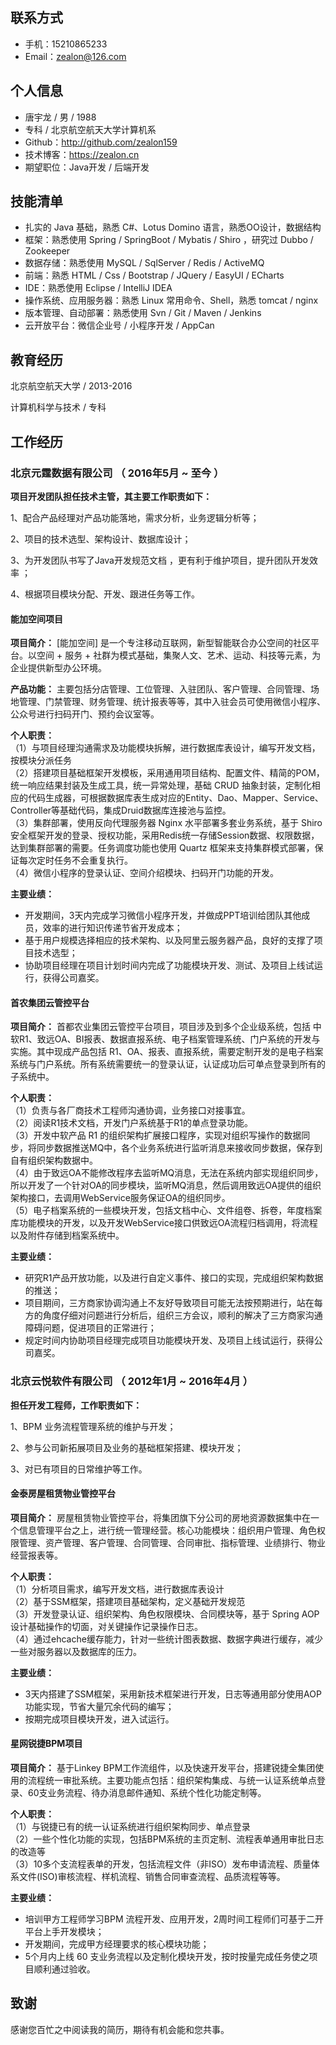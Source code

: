 ## 联系方式

- 手机：15210865233
- Email：zealon@126.com

## 个人信息

- 唐宇龙 / 男 / 1988
- 专科 / 北京航空航天大学计算机系
- Github：http://github.com/zealon159
- 技术博客：https://zealon.cn
- 期望职位：Java开发 / 后端开发

## 技能清单

- 扎实的 Java 基础，熟悉 C#、Lotus Domino 语言，熟悉OO设计，数据结构
- 框架：熟悉使用 Spring / SpringBoot / Mybatis / Shiro ，研究过  Dubbo / Zookeeper
- 数据存储：熟悉使用 MySQL / SqlServer / Redis / ActiveMQ
- 前端：熟悉 HTML / Css / Bootstrap / JQuery / EasyUI / ECharts
- IDE：熟悉使用 Eclipse / IntelliJ IDEA 
- 操作系统、应用服务器：熟悉 Linux 常用命令、Shell，熟悉 tomcat / nginx 
- 版本管理、自动部署：熟悉使用 Svn / Git / Maven / Jenkins
- 云开放平台：微信企业号 / 小程序开发 / AppCan

## 教育经历

北京航空航天大学 / 2013-2016

计算机科学与技术 / 专科

## 工作经历

### 北京元霆数据有限公司 （ 2016年5月 ~ 至今 ）

**项目开发团队担任技术主管，其主要工作职责如下：** 

1、配合产品经理对产品功能落地，需求分析，业务逻辑分析等；

2、项目的技术选型、架构设计、数据库设计；

3、为开发团队书写了Java开发规范文档 ，更有利于维护项目，提升团队开发效率 ；

4、根据项目模块分配、开发、跟进任务等工作。

#### 能加空间项目

**项目简介：** [能加空间] 是一个专注移动互联网，新型智能联合办公空间的社区平台。以空间 + 服务 + 社群为模式基础，集聚人文、艺术、运动、科技等元素，为企业提供新型办公环境。

**产品功能：** 主要包括分店管理、工位管理、入驻团队、客户管理、合同管理、场地管理、门禁管理、财务管理、统计报表等等，其中入驻会员可使用微信小程序、公众号进行扫码开门、预约会议室等。

**个人职责：**  
（1）与项目经理沟通需求及功能模块拆解，进行数据库表设计，编写开发文档，按模块分派任务  
（2）搭建项目基础框架开发模板，采用通用项目结构、配置文件、精简的POM，统一响应结果封装及生成工具，统一异常处理，基础 CRUD 抽象封装，定制化相应的代码生成器，可根据数据库表生成对应的Entity、Dao、Mapper、Service、Controller等基础代码，集成Druid数据库连接池与监控。  
（3）集群部署，使用反向代理服务器 Nginx 水平部署多套业务系统，基于 Shiro 安全框架开发的登录、授权功能，采用Redis统一存储Session数据、权限数据，达到集群部署的需要。任务调度功能也使用 Quartz 框架来支持集群模式部署，保证每次定时任务不会重复执行。  
（4）微信小程序的登录认证、空间介绍模块、扫码开门功能的开发。

**主要业绩：** 

- 开发期间，3天内完成学习微信小程序开发，并做成PPT培训给团队其他成员，效率的进行知识传递节省开发成本；
- 基于用户规模选择相应的技术架构、以及阿里云服务器产品，良好的支撑了项目技术选型；
- 协助项目经理在项目计划时间内完成了功能模块开发、测试、及项目上线试运行，获得公司嘉奖。


#### 首农集团云管控平台

**项目简介：** 首都农业集团云管控平台项目，项目涉及到多个企业级系统，包括 中软R1、致远OA、BI报表、数据直报系统、电子档案管理系统、门户系统的开发与实施。其中现成产品包括 R1、OA、报表、直报系统，需要定制开发的是电子档案系统与门户系统。所有系统需要统一的登录认证，认证成功后可单点登录到所有的子系统中。

**个人职责：**  
（1）负责与各厂商技术工程师沟通协调，业务接口对接事宜。  
（2）阅读R1技术文档，开发门户系统基于R1的单点登录功能。  
（3）开发中软产品 R1 的组织架构扩展接口程序，实现对组织写操作的数据同步，将同步数据推送MQ中，各个业务系统进行监听消息来接收同步数据，保存到自有组织架构数据中。  
（4）由于致远OA不能修改程序去监听MQ消息，无法在系统内部实现组织同步，所以开发了一个针对OA的同步模块，监听MQ消息，然后调用致远OA提供的组织架构接口，去调用WebService服务保证OA的组织同步。  
（5）电子档案系统的一些模块开发，包括文档中心、文件组卷、拆卷，年度档案库功能模块的开发，以及开发WebService接口供致远OA流程归档调用，将流程以及附件存储到档案系统中。

**主要业绩：**

- 研究R1产品开放功能，以及进行自定义事件、接口的实现，完成组织架构数据的推送；
- 项目期间，三方商家协调沟通上不友好导致项目可能无法按预期进行，站在每方的角度仔细对问题进行分析后，组织三方会议，顺利的解决了三方商家沟通障碍问题，促进项目的正常进行；
- 规定时间内协助项目经理完成项目功能模块开发、及项目上线试运行，获得公司嘉奖。

### 北京云悦软件有限公司 （ 2012年1月 ~ 2016年4月 ）

**担任开发工程师，工作职责如下：** 

1、BPM 业务流程管理系统的维护与开发； 

2、参与公司新拓展项目及业务的基础框架搭建、模块开发； 

3、对已有项目的日常维护等工作。

#### 金泰房屋租赁物业管控平台

**项目简介：** 房屋租赁物业管控平台，将集团旗下分公司的房地资源数据集中在一个信息管理平台之上，进行统一管理经营。核心功能模块：组织用户管理、角色权限管理、资产管理、客户管理、合同管理、合同审批、指标管理、业绩排行、物业经营报表等。

**个人职责：**  
 （1）分析项目需求，编写开发文档，进行数据库表设计  
 （2）基于SSM框架，搭建项目基础架构，定义基础开发规范  
 （3）开发登录认证、组织架构、角色权限模块、合同模块等，基于 Spring AOP 设计基础操作的切面，对关键操作记录操作日志。  
 （4）通过ehcache缓存能力，针对一些统计图表数据、数据字典进行缓存，减少一些对服务器以及数据库的压力。

**主要业绩：**

- 3天内搭建了SSM框架，采用新技术框架进行开发，日志等通用部分使用AOP功能实现，节省大量冗余代码的编写；
- 按期完成项目模块开发，进入试运行。

#### 星网锐捷BPM项目

**项目简介：** 基于Linkey BPM工作流组件，以及快速开发平台，搭建锐捷全集团使用的流程统一审批系统。主要功能点包括：组织架构集成、与统一认证系统单点登录、60支业务流程、待办消息邮件通知、系统个性化功能定制等。

**个人职责：**  
 （1）与锐捷已有的统一认证系统进行组织架构同步、单点登录  
 （2）一些个性化功能的实现，包括BPM系统的主页定制、流程表单通用审批日志的改造等    
 （3）10多个支流程表单的开发，包括流程文件（非ISO）发布申请流程、质量体系文件(ISO)审核流程、样机流程、销售合同审查流程、品质流程等等。   

**主要业绩：** 

- 培训甲方工程师学习BPM 流程开发、应用开发，2周时间工程师们可基于二开平台上手开发模块；
- 开发期间，完成甲方经理要求的核心模块功能；
- 5个月内上线 60 支业务流程以及定制化模块开发，按时按量完成任务使之项目顺利通过验收。

 

## 致谢

感谢您百忙之中阅读我的简历，期待有机会能和您共事。
